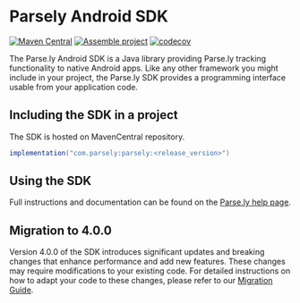 # Parsely Android SDK

[![Maven Central](https://img.shields.io/maven-central/v/com.parsely/parsely.svg?label=Maven%20Central)](https://central.sonatype.com/artifact/com.parsely/parsely) [![Assemble project](https://github.com/Parsely/parsely-android/actions/workflows/readme.yml/badge.svg)](https://github.com/Parsely/parsely-android/actions/workflows/readme.yml) [![codecov](https://codecov.io/gh/Parsely/parsely-android/graph/badge.svg?token=M7PNYbYvKP)](https://codecov.io/gh/Parsely/parsely-android)

The Parse.ly Android SDK is a Java library providing Parse.ly tracking functionality to native
Android apps. Like any other framework you might include in your project, the Parse.ly SDK provides
a programming interface usable from your application code.

## Including the SDK in a project

The SDK is hosted on MavenCentral repository.

```groovy
implementation("com.parsely:parsely:<release_version>")
```

## Using the SDK

Full instructions and documentation can be found on
the [Parse.ly help page](https://docs.parse.ly/android-sdk/).

## Migration to 4.0.0

Version 4.0.0 of the SDK introduces significant updates and breaking changes that enhance performance and add new features.
These changes may require modifications to your existing code. For detailed instructions on how to adapt your code to these changes, please refer to our [Migration Guide](MIGRATION.md).
